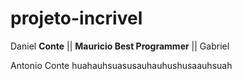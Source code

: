 # projeto-incrivel

Daniel **Conte** || **Mauricio Best Programmer** || Gabriel

Antonio Conte huahauhsuasusauhauhushusaauhsuah

